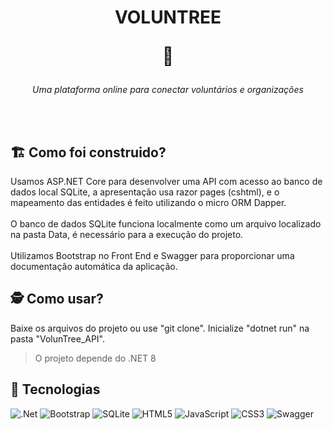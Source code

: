 <h1 align="center">
  <p>VOLUNTREE</p>
  <p>🌳</p>
</h1>

<p align="center"><i>Uma plataforma online para conectar voluntários e organizações</i></p>
<br>
<br>

## 🏗️ Como foi construido?
  Usamos ASP.NET Core para desenvolver uma API com acesso ao banco de dados local SQLite, a apresentação usa razor pages (cshtml), e o mapeamento das entidades é feito utilizando o micro ORM Dapper.
<br>
<br>
O banco de dados SQLite funciona localmente como um arquivo localizado na pasta Data, é necessário para a execução do projeto.
<br>
<br>
Utilizamos Bootstrap no Front End e Swagger para proporcionar uma documentação automática da aplicação.

## 🕵️ Como usar?
Baixe os arquivos do projeto ou use "git clone". Inicialize "dotnet run" na pasta "VolunTree_API".
> O projeto depende do .NET 8

## 🤖 Tecnologias
![.Net](https://img.shields.io/badge/.NET-5C2D91?style=for-the-badge&logo=.net&logoColor=white)
![Bootstrap](https://img.shields.io/badge/bootstrap-%238511FA.svg?style=for-the-badge&logo=bootstrap&logoColor=white)
![SQLite](https://img.shields.io/badge/sqlite-%2307405e.svg?style=for-the-badge&logo=sqlite&logoColor=white)
![HTML5](https://img.shields.io/badge/html5-%23E34F26.svg?style=for-the-badge&logo=html5&logoColor=white)
![JavaScript](https://img.shields.io/badge/javascript-%23323330.svg?style=for-the-badge&logo=javascript&logoColor=%23F7DF1E)
![CSS3](https://img.shields.io/badge/css3-%231572B6.svg?style=for-the-badge&logo=css3&logoColor=white)
![Swagger](https://img.shields.io/badge/-Swagger-%23Clojure?style=for-the-badge&logo=swagger&logoColor=white)
